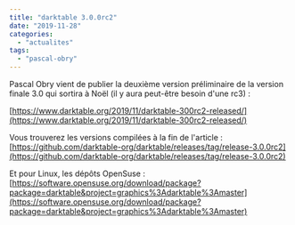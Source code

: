 ```yaml
---
title: "darktable 3.0.0rc2"
date: "2019-11-28"
categories: 
  - "actualites"
tags: 
  - "pascal-obry"
---
```


Pascal Obry vient de publier la deuxième version préliminaire de la version finale 3.0 qui sortira à Noël (il y aura peut-être besoin d'une rc3) :

[https://www.darktable.org/2019/11/darktable-300rc2-released/](https://www.darktable.org/2019/11/darktable-300rc2-released/)

Vous trouverez les versions compilées à la fin de l'article : [https://github.com/darktable-org/darktable/releases/tag/release-3.0.0rc2](https://github.com/darktable-org/darktable/releases/tag/release-3.0.0rc2)

Et pour Linux, les dépôts OpenSuse : [https://software.opensuse.org/download/package?package=darktable&project=graphics%3Adarktable%3Amaster](https://software.opensuse.org/download/package?package=darktable&project=graphics%3Adarktable%3Amaster)
